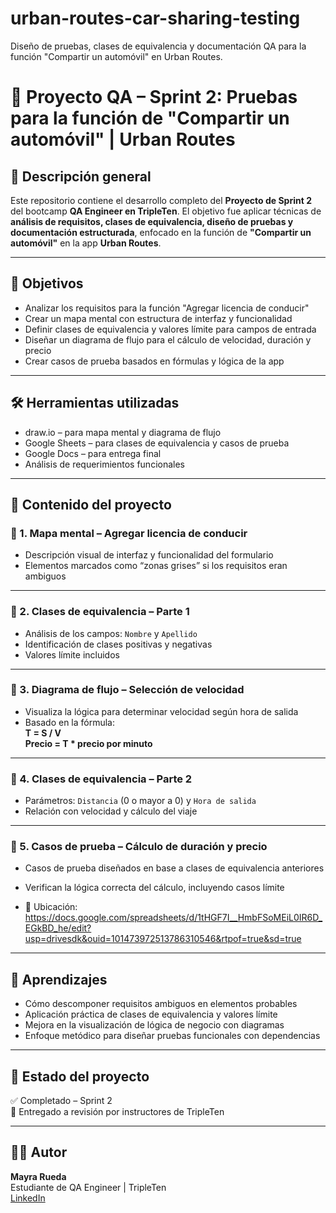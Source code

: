 # urban-routes-car-sharing-testing
Diseño de pruebas, clases de equivalencia y documentación QA para la función "Compartir un automóvil" en Urban Routes.
# 🚗 Proyecto QA – Sprint 2: Pruebas para la función de "Compartir un automóvil" | Urban Routes

## 📌 Descripción general

Este repositorio contiene el desarrollo completo del **Proyecto de Sprint 2** del bootcamp **QA Engineer en TripleTen**. El objetivo fue aplicar técnicas de **análisis de requisitos, clases de equivalencia, diseño de pruebas y documentación estructurada**, enfocado en la función de **"Compartir un automóvil"** en la app **Urban Routes**.

---

## 🎯 Objetivos

- Analizar los requisitos para la función "Agregar licencia de conducir"
- Crear un mapa mental con estructura de interfaz y funcionalidad
- Definir clases de equivalencia y valores límite para campos de entrada
- Diseñar un diagrama de flujo para el cálculo de velocidad, duración y precio
- Crear casos de prueba basados en fórmulas y lógica de la app

---

## 🛠️ Herramientas utilizadas

- draw.io – para mapa mental y diagrama de flujo
- Google Sheets – para clases de equivalencia y casos de prueba
- Google Docs – para entrega final
- Análisis de requerimientos funcionales

---

## 🧩 Contenido del proyecto

### 🔹 1. Mapa mental – Agregar licencia de conducir
- Descripción visual de interfaz y funcionalidad del formulario
- Elementos marcados como “zonas grises” si los requisitos eran ambiguos

---

### 🔹 2. Clases de equivalencia – Parte 1
- Análisis de los campos: `Nombre` y `Apellido`
- Identificación de clases positivas y negativas
- Valores límite incluidos

---

### 🔹 3. Diagrama de flujo – Selección de velocidad
- Visualiza la lógica para determinar velocidad según hora de salida
- Basado en la fórmula:  
  **T = S / V**  
  **Precio = T * precio por minuto**

---

### 🔹 4. Clases de equivalencia – Parte 2
- Parámetros: `Distancia` (0 o mayor a 0) y `Hora de salida`
- Relación con velocidad y cálculo del viaje

---

### 🔹 5. Casos de prueba – Cálculo de duración y precio
- Casos de prueba diseñados en base a clases de equivalencia anteriores
- Verifican la lógica correcta del cálculo, incluyendo casos límite

- 📁 Ubicación: https://docs.google.com/spreadsheets/d/1tHGF7I__HmbFSoMEiL0IR6D_EGkBD_he/edit?usp=drivesdk&ouid=101473972513786310546&rtpof=true&sd=true

---

## 🧠 Aprendizajes

- Cómo descomponer requisitos ambiguos en elementos probables
- Aplicación práctica de clases de equivalencia y valores límite
- Mejora en la visualización de lógica de negocio con diagramas
- Enfoque metódico para diseñar pruebas funcionales con dependencias

---

## 🚀 Estado del proyecto

✅ Completado – Sprint 2  
📌 Entregado a revisión por instructores de TripleTen

---

## 👩‍💻 Autor

**Mayra Rueda**  
Estudiante de QA Engineer | TripleTen  
[LinkedIn](www.linkedin.com/in/mayra-alejandra-rueda-)

